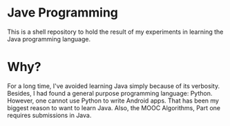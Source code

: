 Jave Programming
================

This is a shell repository to hold the result of my experiments in learning
the Java programming language.

Why?
====

For a long time, I've avoided learning Java simply because of its verbosity.
Besides, I had found a general purpose programming language: Python.
However, one cannot use Python to write Android apps. That has been my
biggest reason to want to learn Java. Also, the MOOC Algorithms, Part one
requires submissions in Java.
